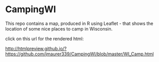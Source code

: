 # CampingWI
This repo contains a map, produced in R using Leaflet - that shows the location of some nice places to camp in Wisconsin.

click on this url for the rendered html: 


http://htmlpreview.github.io/?https://github.com/jmaurer339/CampingWI/blob/master/WI_Camp.html

